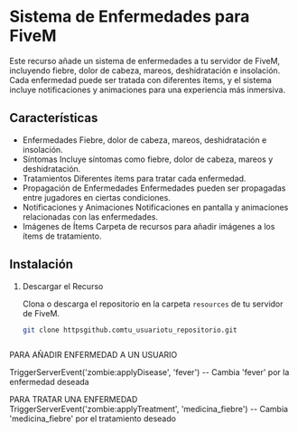 # Sistema de Enfermedades para FiveM

Este recurso añade un sistema de enfermedades a tu servidor de FiveM, incluyendo fiebre, dolor de cabeza, mareos, deshidratación e insolación. Cada enfermedad puede ser tratada con diferentes ítems, y el sistema incluye notificaciones y animaciones para una experiencia más inmersiva.

## Características

- Enfermedades Fiebre, dolor de cabeza, mareos, deshidratación e insolación.
- Síntomas Incluye síntomas como fiebre, dolor de cabeza, mareos y deshidratación.
- Tratamientos Diferentes ítems para tratar cada enfermedad.
- Propagación de Enfermedades Enfermedades pueden ser propagadas entre jugadores en ciertas condiciones.
- Notificaciones y Animaciones Notificaciones en pantalla y animaciones relacionadas con las enfermedades.
- Imágenes de Ítems Carpeta de recursos para añadir imágenes a los ítems de tratamiento.

## Instalación

1. Descargar el Recurso

   Clona o descarga el repositorio en la carpeta `resources` de tu servidor de FiveM.

   ```bash
   git clone httpsgithub.comtu_usuariotu_repositorio.git



PARA AÑADIR ENFERMEDAD A UN USUARIO

TriggerServerEvent('zombie:applyDisease', 'fever') -- Cambia 'fever' por la enfermedad deseada

PARA TRATAR UNA ENFERMEDAD
TriggerServerEvent('zombie:applyTreatment', 'medicina_fiebre') -- Cambia 'medicina_fiebre' por el tratamiento deseado

